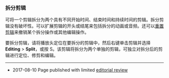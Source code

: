 ### 拆分剪辑

可将一个剪辑拆分为两个具有不同开始时间、结束时间和持续时间的剪辑。拆分剪辑没有破坏性。可以扩展剪辑的开头或结尾来包括拆分的动画或音频。还可以[重置剪辑](TimelineResettingClips.html)来撤销某个拆分操作或其他编辑操作。

要拆分剪辑，请将播放头定位在要拆分的剪辑中，然后右键单击剪辑并选择 __Editing__ > __Split__，或按 S。该剪辑将拆分为两个单独的剪辑，可独立对拆分后的剪辑进行定位、修剪和编辑。

---
* <span class="page-edit">2017-08-10  Page published with limited [editorial review](DocumentationEditorialReview.html)
</span>
